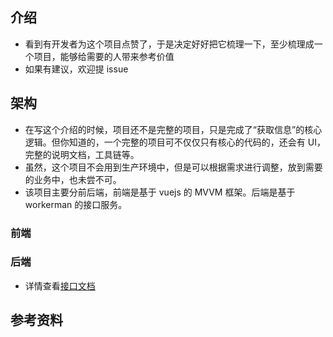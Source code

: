 ## 介绍
* 看到有开发者为这个项目点赞了，于是决定好好把它梳理一下，至少梳理成一个项目，能够给需要的人带来参考价值
* 如果有建议，欢迎提 issue

## 架构
* 在写这个介绍的时候，项目还不是完整的项目，只是完成了“获取信息”的核心逻辑。但你知道的，一个完整的项目可不仅仅只有核心的代码的，还会有 UI，完整的说明文档，工具链等。
* 虽然，这个项目不会用到生产环境中，但是可以根据需求进行调整，放到需要的业务中，也未尝不可。
* 该项目主要分前后端，前端是基于 vuejs 的 MVVM 框架。后端是基于 workerman 的接口服务。

### 前端

### 后端
* 详情查看[接口文档](../apiDoc)


## 参考资料

